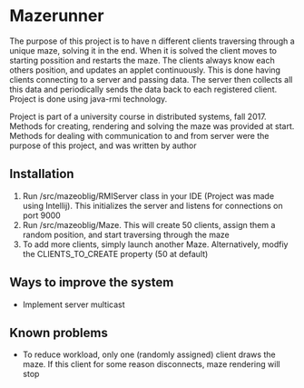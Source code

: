 # Mazerunner

The purpose of this project is to have n different clients traversing through a unique maze, solving it in the end. When it is solved the client moves to starting possition and restarts the maze. The clients always know each others position, and updates an applet continuously. This is done having clients connecting to a server and passing data. The server then collects all this data and periodically sends the data back to each registered client. Project is done using java-rmi technology.

Project is part of a university course in distributed systems, fall 2017. Methods for creating, rendering and solving the maze was provided at start. Methods for dealing with communication to and from server were the purpose of this project, and was written by author 

## Installation

1. Run /src/mazeoblig/RMIServer class in your IDE (Project was made using Intellij). This initializes the server and listens for connections on port 9000
2. Run /src/mazeoblig/Maze. This will create 50 clients, assign them a random position, and start traversing through the maze
3. To add more clients, simply launch another Maze. Alternatively, modfiy the CLIENTS_TO_CREATE property (50 at default) 

## Ways to improve the system

* Implement server multicast

## Known problems

* To reduce workload, only one (randomly assigned) client draws the maze. If this client for some reason disconnects, maze rendering will stop   
